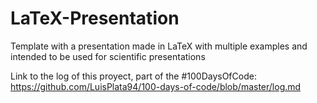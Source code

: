 # LaTeX-Presentation
Template with a presentation made in LaTeX with multiple examples and intended to be used for scientific presentations

Link to the log of this proyect, part of the #100DaysOfCode: https://github.com/LuisPlata94/100-days-of-code/blob/master/log.md
